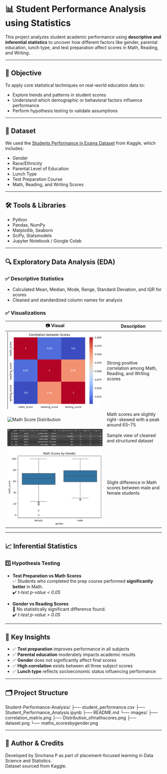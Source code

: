 # 📊 Student Performance Analysis using Statistics

This project analyzes student academic performance using **descriptive and inferential statistics** to uncover how different factors like gender, parental education, lunch type, and test preparation affect scores in Math, Reading, and Writing.

---

## 🧠 Objective

To apply core statistical techniques on real-world education data to:
- Explore trends and patterns in student scores
- Understand which demographic or behavioral factors influence performance
- Perform hypothesis testing to validate assumptions

---

## 📁 Dataset

We used the [Students Performance in Exams Dataset](https://www.kaggle.com/datasets/spscientist/students-performance-in-exams) from Kaggle, which includes:
- Gender
- Race/Ethnicity
- Parental Level of Education
- Lunch Type
- Test Preparation Course
- Math, Reading, and Writing Scores

---

## 🛠️ Tools & Libraries

- Python
- Pandas, NumPy
- Matplotlib, Seaborn
- SciPy, Statsmodels
- Jupyter Notebook / Google Colab

---

## 🔍 Exploratory Data Analysis (EDA)

### ✅ Descriptive Statistics
- Calculated Mean, Median, Mode, Range, Standard Deviation, and IQR for scores
- Cleaned and standardized column names for analysis

### ✅ Visualizations

| 📷 Visual | Description |
|----------|-------------|
| ![Correlation Matrix](images/correlation_matrix.png) | Strong positive correlation among Math, Reading, and Writing scores |
| ![Math Score Distribution](images/Distribution_ofmathscores.png) | Math scores are slightly right-skewed with a peak around 65–75 |
| ![Dataset Preview](images/dataset.png) | Sample view of cleaned and structured dataset |
| ![Boxplot: Math Scores by Gender](images/maths_scoresbygender.png) | Slight difference in Math scores between male and female students |

---

## 📈 Inferential Statistics

### 1️⃣ Hypothesis Testing

- **Test Preparation vs Math Scores**  
  ✅ Students who completed the prep course performed **significantly better** in Math.  
  ✔️ _t-test p-value < 0.05_

- **Gender vs Reading Scores**  
  🚫 No statistically significant difference found.  
  ✔️ _t-test p-value > 0.05_

---

## 🧾 Key Insights

- ✅ **Test preparation** improves performance in all subjects
- ✅ **Parental education** moderately impacts academic results
- ✅ **Gender** does not significantly affect final scores
- ✅ **High correlation** exists between all three subject scores
- ✅ **Lunch type** reflects socioeconomic status influencing performance

---

## 🗂️ Project Structure

Student-Performance-Analysis/
├── student_performance.csv
├── Student_Performance_Analysis.ipynb
├── README.md
└── images/
├── correlation_matrix.png
├── Distribution_ofmathscores.png
├── dataset.png
└── maths_scoresbygender.png



---

## 🔗 Author & Credits

Developed by Sinchana P as part of placement-focused learning in Data Science and Statistics.  
Dataset sourced from Kaggle.



